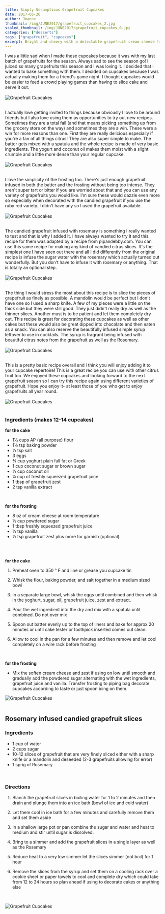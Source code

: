 ```yaml
---
title: Simply Scrumptious Grapefruit Cupcakes
date: 2017-06-26
author: Joanne
thumbnail: /img/JUNE2017/grapefruit_cupcakes_2.jpg
scaled_thumbnail: /img/JUNE2017/grapefruit_cupcakes_0.jpg
categories: ["desserts"]
tags: ["grapefruit", "cupcakes"]
excerpt: Bright and cheery with a delectable grapefruit cream cheese frosting and decorated with rosemary infused candied grapefruit
---
```


I was a little sad when I made these cupcakes because it was with my last batch of grapefruits for the season. Always sad to see the season go! I juiced so many grapefruits this season and I was loving it. I decided that I wanted to bake something with them. I decided on cupcakes because I was actually making them for a friend's game night. I thought cupcakes would be easier to feed a crowd playing games than having to slice cake and serve it out.
<br>
<br>
![Grapefruit Cupcakes](/img/JUNE2017/grapefruit_cupcakes_2.jpg)
<br>
<br>

I actually love getting invited to things because obviously I love to be around friends but I also love using them as opportunities to try out new recipes. Sometimes they are a total fail (and that means picking something up from the grocery store on the way) and sometimes they are a win. These were a win for more reasons than one.  First they are really delicious especially if you're a fan of all things citrus! They are also super simple to make. The batter gets mixed with a spatula and the whole recipe is made of very basic ingredients. The yogurt and coconut oil makes them moist with a slight crumble and a little more dense than your regular cupcake.
<br>
<br>
![Grapefruit Cupcakes](/img/JUNE2017/grapefruit_cupcakes_3.jpg)
<br>
<br>

I love the simplicity of the frosting too. There's just enough grapefruit infused in both the batter and the frosting without being too intense.  They aren't super tart or bitter if you are worried about that and you can use any variety of grapefruits you would like. I'm sure these would dazzle even more so especially when decorated with the candied grapefruit if you use the ruby red variety.  I didn't have any so I used the grapefruit available.
<br>
<br>
![Grapefruit Cupcakes](/img/JUNE2017/grapefruit_cupcakes_4.jpg)
<br>
<br>

The candied grapefruit infused with rosemary is something I really wanted to test and that is why I added it.  I have always wanted to try it and this recipe for them was adapted by a recipe from pipandebby.com.  You can use this same recipe for making any kind of candied citrus slices.  It's the simplest one I have seen out there and all I did differently from the original recipe is infuse the sugar water with the rosemary which actually turned out wonderfully. But you don't have to infuse it with rosemary or anything.  That is totally an optional step.
<br>
<br>
![Grapefruit Cupcakes](/img/JUNE2017/grapefruit_cupcakes_5.jpg)
<br>
<br>

The thing I would stress the most about this recipe is to slice the pieces of grapefruit as finely as possible.  A mandolin would be perfect but I don't have one so I used a sharp knife. A few of my pieces were a little on the thick side but they were still good.  They just didn't really dry as well as the thinner slices. Another must is to be patient and let them completely dry out. This recipe is great for decorating these cupcakes as well as other cakes but these would also be great dipped into chocolate and then eaten as a snack. You can also reserve the beautifully infused simple syrup leftover to use in cocktails. The syrup is fragrant being infused with beautiful citrus notes from the grapefruit as well as the Rosemary.
<br>
<br>
![Grapefruit Cupcakes](/img/JUNE2017/grapefruit_cupcakes_6.jpg)
<br>
<br>

This is a pretty basic recipe overall and  I think you will enjoy adding it to your cupcake repertoire! This is a great recipe you can use with other citrus fruit too. We enjoyed these cupcakes and looking forward to the next grapefruit season so I can try this recipe again using different varieties of grapefruit. Hope you enjoy it- at least those of you who get to enjoy grapefruits all year round.
<br>
<br>
![Grapefruit Cupcakes](/img/JUNE2017/grapefruit_cupcakes_7.jpg)
<br>
<br>

### Ingredients (makes 12-14 cupcakes)
**for the cake**

* 1&frac12; cups AP (all purpose) flour
* 1&frac12; tsp baking powder
* &frac12; tsp salt
* 3 eggs
* &frac34; cup yoghurt plain full fat or Greek
* 1 cup coconut sugar or brown sugar
* &frac12; cup coconut oil
* &frac14; cup of freshly squeezed grapefruit juice
* 1 tbsp of grapefruit zest  
* 2 tsp vanilla extract
<br>

**for the frosting**

* 8 oz of cream cheese at room temperature
* &frac12; cup powdered sugar
* 1 tbsp freshly squeezed grapefruit juice
* &frac12; tsp vanilla
* &frac12; tsp grapefruit zest plus more for garnish (optional)
<br>
<br>

**for the cake**

1. Preheat oven to 350 &deg; F and line or grease you cupcake tin

1. Whisk the flour, baking powder, and salt together in a medium sized bowl

1. In a separate large bowl, whisk the eggs until combined and then whisk in the yoghurt, sugar, oil, grapefruit juice, zest and extract.  

1. Pour the wet ingredient into the dry and mix with a spatula until combined. Do not over mix

1. Spoon out batter evenly up to the top of liners and bake for approx 20 minutes or until cake tester or toothpick inserted comes out clean.

1. Allow to cool in the pan for a few minutes and then remove and let cool completely on a wire rack before frosting
<br>

**for the frosting**

* Mix the soften cream cheese and zest if using on low until smooth and gradually add the powdered sugar alternating with the wet ingredients, grapefruit juice and vanilla. Transfer frosting to piping bag decorate cupcakes according to taste or just spoon icing on them.  

![Grapefruit Cupcakes](/img/JUNE2017/grapefruit_cupcakes_8.jpg)
<br>
<br>

## Rosemary infused candied grapefruit slices

### Ingredients

* 1 cup of water
* 2 cups sugar
* 10-12 slices of grapefruit that are very finely sliced either with a sharp knife or a mandolin and deseeded (2-3 grapefruits allowing for error)
* 1 sprig of Rosemary
<br>

### Directions

1. Blanch the grapefruit slices in boiling water for 1 to 2 minutes and then drain and plunge them into an ice bath (bowl of ice and cold water)

1. Let them cool in ice bath for a few minutes and carefully remove them and set them aside

1. In a shallow large pot or pan combine the sugar and water and heat to medium and stir until sugar is dissolved.

1. Bring to a simmer and add the grapefruit slices in a single layer as well as the Rosemary

1. Reduce heat to a very low simmer let the slices simmer (not boil) for 1 hour

1. Remove the slices from the syrup and set them on a cooling rack over a cookie sheet or paper towels to cool and complete dry which could take from 12 to 24 hours so plan ahead if using to decorate cakes or anything else
<br>

![Grapefruit Cupcakes](/img/JUNE2017/grapefruit_cupcakes_9.jpg)

